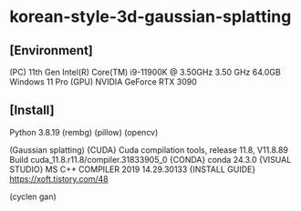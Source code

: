 # korean-style-3d-gaussian-splatting

## [Environment]
(PC)
11th Gen Intel(R) Core(TM) i9-11900K @ 3.50GHz   3.50 GHz
64.0GB
Windows 11 Pro 
(GPU)
NVIDIA GeForce RTX 3090

## [Install]
Python 3.8.19 
(rembg)
(pillow)
(opencv)

(Gaussian splatting)
{CUDA}
Cuda compilation tools, release 11.8, V11.8.89
Build cuda_11.8.r11.8/compiler.31833905_0
{CONDA}
conda 24.3.0
{VISUAL STUDIO}
MS C++ COMPILER 2019 14.29.30133
{INSTALL GUIDE}
https://xoft.tistory.com/48

(cyclen gan)


